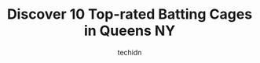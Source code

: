 ---
layout: ampstory
image: https://i0.wp.com/www.depkes.org/wp-content/uploads/2023/06/batting-cages-0-in-queens-ny-1685767741.jpeg?resize=640,853
author: techidn
featured: false
description: Discover the impressive array of Batting Cages options in Queens NY, where you can find 10 of the largest Batting Cages establishments in the area. From renowned classics to hidden gems, Que
title: Discover 10 Top-rated Batting Cages in Queens NY
cover:
   title: Discover 10 Top-rated Batting Cages in Queens NY
   subtitle: Rickpate
   background: https://www.depkes.org/wp-content/uploads/2023/06/batting-cages-0-in-queens-ny-1685767741.jpeg

pages: 
 - layout: thirds
   top: <h1>#1 Artistic Stitch Sports Complex</h1>
   bottom: "<p>Just attended a 10th Birthday Party here this past weekend and 🤩. If you have kids like </p>"
   background: https://www.depkes.org/wp-content/uploads/2023/06/batting-cages-1-in-queens-ny-1685767742.jpeg
   backgroundblur: true
 - layout: thirds
   top: <h1>#2 Storm Sports Academy</h1>
   bottom: "<p>Best place to have sports like cricket , futsal , football , base ball practice . Keep you active in winter too</p>"
   background: https://www.depkes.org/wp-content/uploads/2023/06/batting-cages-2-in-queens-ny-1685767742.jpeg
   cta:
      link: https://www.depkes.org/blog/discover-10-top-rated-batting-cages-in-queens-ny/
      text: Discover 10 Top-rated Batting Cages in Queens NY
 - layout: thirds
   top: <h1>#3 Cage-Baseball Inc</h1>
   bottom: "<p>62-40 Metropolitan Ave, Queens, NY 11379, United States</p>"
   background: https://www.depkes.org/wp-content/uploads/2023/06/batting-cages-3-in-queens-ny-1685767743.jpeg
   cta:
      link: https://www.depkes.org/blog/discover-10-top-rated-batting-cages-in-queens-ny/
      text: Discover 10 Top-rated Batting Cages in Queens NY
 - layout: thirds
   top: <h1>#4 The Batting Cage</h1>
   bottom: "<p>393 Jericho Turnpike, Latham Rd Entrance, Mineola, NY 11501, United States</p>"
   background: https://images.unsplash.com/photo-1567095761054-7a02e69e5c43?ixlib=rb-4.0.3&ixid=MnwxMjA3fDB8MHxwaG90by1wYWdlfHx8fGVufDB8fHx8&auto=format&fit=crop&w=640&h=853&q=80
   cta:
      link: https://www.depkes.org/blog/discover-10-top-rated-batting-cages-in-queens-ny/
      text: Discover 10 Top-rated Batting Cages in Queens NY
 - layout: thirds
   top: <h1>#5 Batting 1000 Baseball Academy</h1>
   bottom: "<p>57 Hanse Ave, Freeport, NY 11520, United States</p>"
   background: https://images.unsplash.com/photo-1595364397663-fca4f075d796?ixlib=rb-4.0.3&ixid=MnwxMjA3fDB8MHxwaG90by1wYWdlfHx8fGVufDB8fHx8&auto=format&fit=crop&w=640&h=853&q=80
   cta:
      link: https://www.depkes.org/blog/discover-10-top-rated-batting-cages-in-queens-ny/
      text: Discover 10 Top-rated Batting Cages in Queens NY
 - layout: thirds
   top: <h1>#6 The Baseball Center NYC</h1>
   bottom: "<p>202 W 74th St, New York, NY 10023, United States</p>"
   background: https://images.unsplash.com/photo-1533735380053-eb8d0759b24a?ixlib=rb-4.0.3&ixid=MnwxMjA3fDB8MHxwaG90by1wYWdlfHx8fGVufDB8fHx8&auto=format&fit=crop&w=640&h=853&q=80
   cta:
      link: https://www.depkes.org/blog/discover-10-top-rated-batting-cages-in-queens-ny/
      text: Discover 10 Top-rated Batting Cages in Queens NY
 - layout: thirds
   top: <h1>#7 Primetime Baseball Complex</h1>
   bottom: "<p>28-14 14th St, Queens, NY 11102, United States</p>"
   background: https://images.unsplash.com/photo-1632260260864-caf7fde5ec36?ixlib=rb-4.0.3&ixid=MnwxMjA3fDB8MHxwaG90by1wYWdlfHx8fGVufDB8fHx8&auto=format&fit=crop&w=640&h=853&q=80
   cta:
      link: https://www.depkes.org/blog/discover-10-top-rated-batting-cages-in-queens-ny/
      text: Discover 10 Top-rated Batting Cages in Queens NY
 - layout: thirds
   middle: Continue reading...
   background: https://images.unsplash.com/photo-1620421680010-0766ff230392?ixlib=rb-4.0.3&ixid=MnwxMjA3fDB8MHxwaG90by1wYWdlfHx8fGVufDB8fHx8&auto=format&fit=crop&w=640&h=853&q=80
   cta:
      link: https://www.depkes.org/blog/discover-10-top-rated-batting-cages-in-queens-ny/
      text: Discover 10 Top-rated Batting Cages in Queens NY
      
---